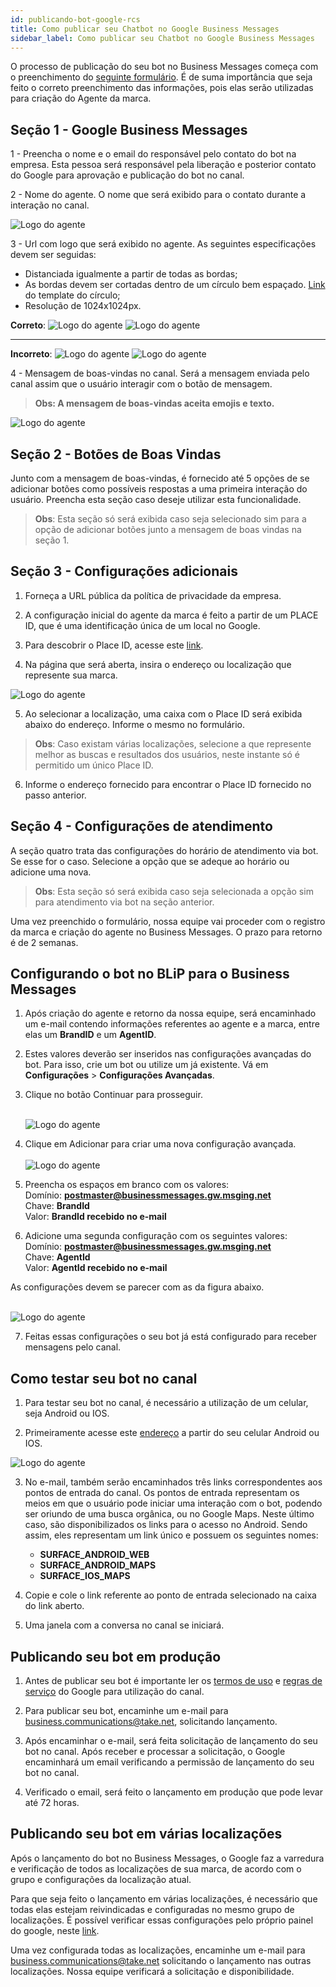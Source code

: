 ```yaml
---
id: publicando-bot-google-rcs
title: Como publicar seu Chatbot no Google Business Messages
sidebar_label: Como publicar seu Chatbot no Google Business Messages
---
```



O processo de publicação do seu bot no Business Messages começa com o preenchimento do [seguinte formulário](https://docs.google.com/forms/d/e/1FAIpQLSdM7pFU1_eud2erYUk-qyE0Lwf3kp4jMMHOhdUTLMOQrWigTg/viewform).
É de suma importância que seja feito o correto preenchimento das informações, pois elas serão utilizadas para criação do Agente da marca.

## Seção 1 - Google Business Messages

1 - Preencha o nome e o email do responsável pelo contato do bot na empresa. Esta pessoa será responsável pela liberação e posterior contato do Google para aprovação e publicação do bot no canal.

2 - Nome do agente. O nome que será exibido para o contato durante a interação no canal.

![Logo do agente](/img/channels/google-rcs/publicando-01.png)

3 - Url com logo que será exibido no agente. As seguintes especificações devem ser seguidas:  
* Distanciada igualmente a partir de todas as bordas;   
* As bordas devem ser cortadas dentro de um círculo bem espaçado. [Link](https://developers.google.com/business-communications/images/logo-guidelines/template-logo-circle-highres.png) do template do círculo;   
* Resolução de 1024x1024px.

**Correto**:
![Logo do agente](/img/channels/google-rcs/publicando-02.png)
![Logo do agente](/img/channels/google-rcs/publicando-03.png)

---------------------------------

**Incorreto**:
![Logo do agente](/img/channels/google-rcs/publicando-04.png)
![Logo do agente](/img/channels/google-rcs/publicando-05.png)
 
4 - Mensagem de boas-vindas no canal. Será a mensagem enviada pelo canal assim que o usuário interagir com o botão de mensagem. 

> **Obs: A mensagem de boas-vindas aceita emojis e texto.**

![Logo do agente](/img/channels/google-rcs/publicando-06.png)

## Seção 2 - Botões de Boas Vindas

Junto com a mensagem de boas-vindas, é fornecido até 5 opções de se adicionar botões como possíveis respostas a uma primeira interação do usuário. Preencha esta seção caso deseje utilizar esta funcionalidade.

> **Obs**: Esta seção só será exibida caso seja selecionado sim para a opção de adicionar botões junto a mensagem de boas vindas na seção 1.

## Seção 3 - Configurações adicionais

1. Forneça a URL pública da política de privacidade da empresa.

2. A configuração inicial do agente da marca é feito a partir de um PLACE ID, que é uma identificação única de um local no Google.

3. Para descobrir o Place ID, acesse este [link](https://developers.google.com/maps/documentation/javascript/examples/places-placeid-finder).

4. Na página que será aberta, insira o endereço ou localização que represente sua marca.

![Logo do agente](/img/channels/google-rcs/publicando-07.png)

5. Ao selecionar a localização, uma caixa com o Place ID será exibida abaixo do endereço. Informe o mesmo no formulário. 

> **Obs**: Caso existam várias localizações, selecione a que represente melhor as buscas e resultados dos usuários, neste instante só é permitido um único Place ID.

6. Informe o endereço fornecido para encontrar o Place ID fornecido no passo anterior.

## Seção 4 - Configurações de atendimento

A seção quatro trata das configurações do horário de atendimento via bot. Se esse for o caso. Selecione a opção que se adeque ao horário ou adicione uma nova.

> **Obs**: Esta seção só será exibida caso seja selecionada a opção sim para atendimento via bot na seção anterior.

Uma vez preenchido o formulário, nossa equipe vai proceder com o registro da marca e criação do agente no Business Messages. O prazo para retorno é de 2 semanas.

## Configurando o bot no BLiP para o Business Messages

1. Após criação do agente e retorno da nossa equipe, será encaminhado um e-mail contendo informações referentes ao agente e a marca, entre elas um **BrandID** e um **AgentID**.

2. Estes valores deverão ser inseridos nas configurações avançadas do bot. Para isso, crie um bot ou utilize um já existente. Vá em **Configurações** > **Configurações Avançadas**.

3. Clique no botão Continuar para prosseguir.<br><br>

    ![Logo do agente](/img/channels/google-rcs/publicando-08.png)

4. Clique em Adicionar para criar uma nova configuração avançada.<br><br>
    ![Logo do agente](/img/channels/google-rcs/publicando-08.png)

5. Preencha os espaços em branco com os valores:  
Domínio: **postmaster@businessmessages.gw.msging.net**  
Chave: **BrandId**  
Valor: **BrandId recebido no e-mail**  

6. Adicione uma segunda configuração com os seguintes valores:  
Domínio: **postmaster@businessmessages.gw.msging.net**  
Chave: **AgentId**  
Valor: **AgentId recebido no e-mail**  

As configurações devem se parecer com as da figura abaixo.<br><br>

![Logo do agente](/img/channels/google-rcs/publicando-10.png)

7. Feitas essas configurações o seu bot já está configurado para receber mensagens pelo canal.


## Como testar seu bot no canal

1. Para testar seu bot no canal, é necessário a utilização de um celular, seja Android ou IOS.

2. Primeiramente acesse este [endereço](http://business-messages-launcher.appspot.com) a partir do seu celular Android ou IOS.

![Logo do agente](/img/channels/google-rcs/publicando-11.png)

3. No e-mail, também serão encaminhados três links correspondentes aos pontos de entrada do canal. Os pontos de entrada representam os meios em que o usuário pode iniciar uma interação com o bot, podendo ser oriundo de uma busca orgânica, ou no Google Maps. Neste último caso, são disponibilizados os links para o acesso no Android. Sendo assim, eles representam um link único e possuem os seguintes nomes:
    * **SURFACE_ANDROID_WEB**
    * **SURFACE_ANDROID_MAPS**
    * **SURFACE_IOS_MAPS**

4. Copie e cole o link referente ao ponto de entrada selecionado na caixa do link aberto.

5. Uma janela com a conversa no canal se iniciará.

## Publicando seu bot em produção

1. Antes de publicar seu bot é importante ler os [termos de uso](https://developers.google.com/business-communications/support/aup/) e [regras de serviço](https://developers.google.com/business-communications/business-messages/support/tos) do Google para utilização do canal.

2. Para publicar seu bot, encaminhe um e-mail para business.communications@take.net, solicitando lançamento. 

3. Após encaminhar o e-mail, será feita solicitação de lançamento do seu bot no canal. Após receber e processar a solicitação, o Google encaminhará um email verificando a permissão de lançamento do seu bot no canal.

4. Verificado o email, será feito o lançamento em produção que pode levar até 72 horas.


## Publicando seu bot em várias localizações

Após o lançamento do bot no Business Messages, o Google faz a varredura e verificação de todos as localizações de sua marca, de acordo com o grupo e configurações da localização atual.

Para que seja feito o lançamento em várias localizações, é necessário que todas elas estejam reivindicadas e configuradas no mesmo grupo de localizações. É possível verificar essas configurações pelo próprio painel do google, neste [link](https://business.google.com/locations).

Uma vez configurada todas as localizações, encaminhe um e-mail para business.communications@take.net solicitando o lançamento nas outras localizações. Nossa equipe verificará a solicitação e disponibilidade.


<!-- Rating frame -->
<script type="text/javascript" src="/scripts/rating.js"></script>